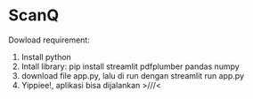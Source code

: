 # ScanQ
Dowload requirement:
1. Install python
2. Intall library:
   pip install streamlit pdfplumber pandas numpy
3. download file app.py, lalu di run dengan 
   streamlit run app.py
4. Yippiee!, aplikasi bisa dijalankan >///<
